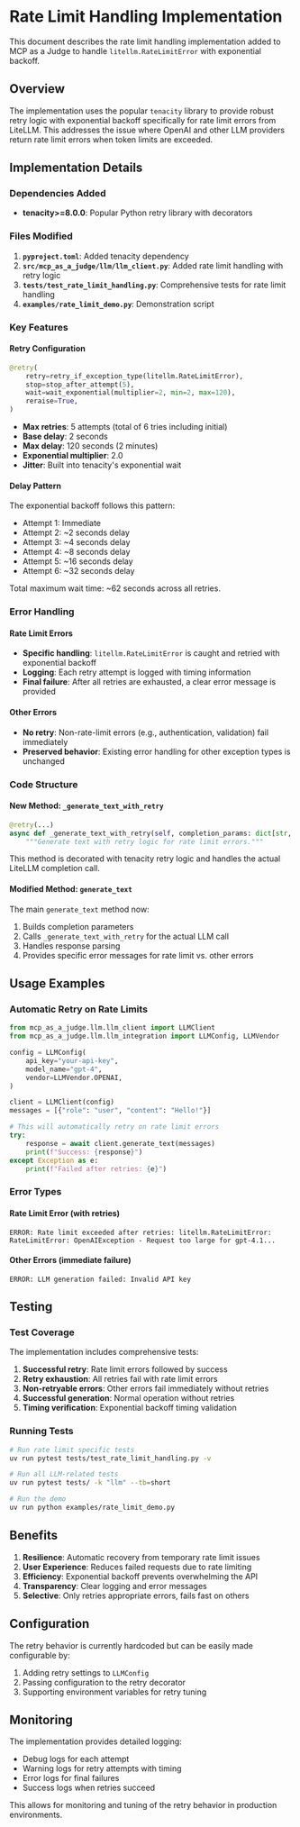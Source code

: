# Rate Limit Handling Implementation

This document describes the rate limit handling implementation added to MCP as a Judge to handle `litellm.RateLimitError` with exponential backoff.

## Overview

The implementation uses the popular `tenacity` library to provide robust retry logic with exponential backoff specifically for rate limit errors from LiteLLM. This addresses the issue where OpenAI and other LLM providers return rate limit errors when token limits are exceeded.

## Implementation Details

### Dependencies Added

- **tenacity>=8.0.0**: Popular Python retry library with decorators

### Files Modified

1. **`pyproject.toml`**: Added tenacity dependency
2. **`src/mcp_as_a_judge/llm/llm_client.py`**: Added rate limit handling with retry logic
3. **`tests/test_rate_limit_handling.py`**: Comprehensive tests for rate limit handling
4. **`examples/rate_limit_demo.py`**: Demonstration script

### Key Features

#### Retry Configuration

```python
@retry(
    retry=retry_if_exception_type(litellm.RateLimitError),
    stop=stop_after_attempt(5),
    wait=wait_exponential(multiplier=2, min=2, max=120),
    reraise=True,
)
```

- **Max retries**: 5 attempts (total of 6 tries including initial)
- **Base delay**: 2 seconds
- **Max delay**: 120 seconds (2 minutes)
- **Exponential multiplier**: 2.0
- **Jitter**: Built into tenacity's exponential wait

#### Delay Pattern

The exponential backoff follows this pattern:
- Attempt 1: Immediate
- Attempt 2: ~2 seconds delay
- Attempt 3: ~4 seconds delay  
- Attempt 4: ~8 seconds delay
- Attempt 5: ~16 seconds delay
- Attempt 6: ~32 seconds delay

Total maximum wait time: ~62 seconds across all retries.

### Error Handling

#### Rate Limit Errors
- **Specific handling**: `litellm.RateLimitError` is caught and retried with exponential backoff
- **Logging**: Each retry attempt is logged with timing information
- **Final failure**: After all retries are exhausted, a clear error message is provided

#### Other Errors
- **No retry**: Non-rate-limit errors (e.g., authentication, validation) fail immediately
- **Preserved behavior**: Existing error handling for other exception types is unchanged

### Code Structure

#### New Method: `_generate_text_with_retry`

```python
@retry(...)
async def _generate_text_with_retry(self, completion_params: dict[str, Any]) -> Any:
    """Generate text with retry logic for rate limit errors."""
```

This method is decorated with tenacity retry logic and handles the actual LiteLLM completion call.

#### Modified Method: `generate_text`

The main `generate_text` method now:
1. Builds completion parameters
2. Calls `_generate_text_with_retry` for the actual LLM call
3. Handles response parsing
4. Provides specific error messages for rate limit vs. other errors

## Usage Examples

### Automatic Retry on Rate Limits

```python
from mcp_as_a_judge.llm.llm_client import LLMClient
from mcp_as_a_judge.llm.llm_integration import LLMConfig, LLMVendor

config = LLMConfig(
    api_key="your-api-key",
    model_name="gpt-4",
    vendor=LLMVendor.OPENAI,
)

client = LLMClient(config)
messages = [{"role": "user", "content": "Hello!"}]

# This will automatically retry on rate limit errors
try:
    response = await client.generate_text(messages)
    print(f"Success: {response}")
except Exception as e:
    print(f"Failed after retries: {e}")
```

### Error Types

#### Rate Limit Error (with retries)
```
ERROR: Rate limit exceeded after retries: litellm.RateLimitError: RateLimitError: OpenAIException - Request too large for gpt-4.1...
```

#### Other Errors (immediate failure)
```
ERROR: LLM generation failed: Invalid API key
```

## Testing

### Test Coverage

The implementation includes comprehensive tests:

1. **Successful retry**: Rate limit errors followed by success
2. **Retry exhaustion**: All retries fail with rate limit errors
3. **Non-retryable errors**: Other errors fail immediately without retries
4. **Successful generation**: Normal operation without retries
5. **Timing verification**: Exponential backoff timing validation

### Running Tests

```bash
# Run rate limit specific tests
uv run pytest tests/test_rate_limit_handling.py -v

# Run all LLM-related tests
uv run pytest tests/ -k "llm" --tb=short

# Run the demo
uv run python examples/rate_limit_demo.py
```

## Benefits

1. **Resilience**: Automatic recovery from temporary rate limit issues
2. **User Experience**: Reduces failed requests due to rate limiting
3. **Efficiency**: Exponential backoff prevents overwhelming the API
4. **Transparency**: Clear logging and error messages
5. **Selective**: Only retries appropriate errors, fails fast on others

## Configuration

The retry behavior is currently hardcoded but can be easily made configurable by:

1. Adding retry settings to `LLMConfig`
2. Passing configuration to the retry decorator
3. Supporting environment variables for retry tuning

## Monitoring

The implementation provides detailed logging:

- Debug logs for each attempt
- Warning logs for retry attempts with timing
- Error logs for final failures
- Success logs when retries succeed

This allows for monitoring and tuning of the retry behavior in production environments.
